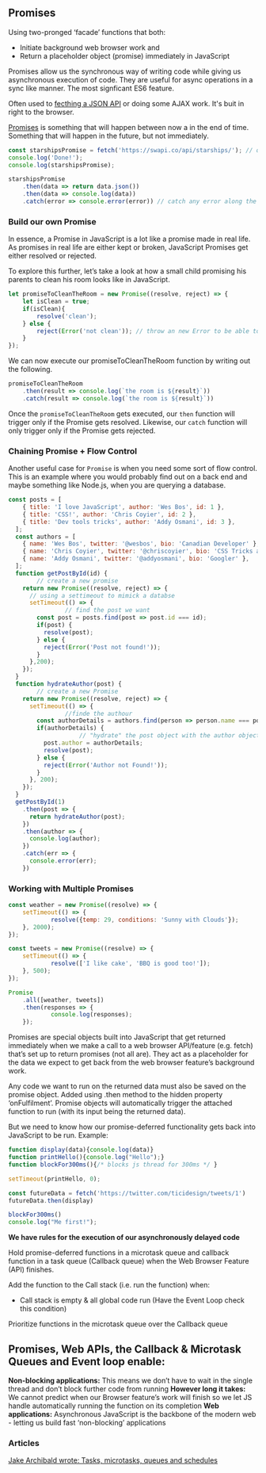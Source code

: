 ## Promises

Using two-pronged ‘facade’ functions that both:
- Initiate background web browser work and
- Return a placeholder object (promise) immediately in JavaScript

Promises allow us the synchronous way of writing code while giving us asynchronous execution of code. They are useful for async operations in a sync like manner. The most signficant ES6 feature.

Often used to [fecthing a JSON API](https://developer.mozilla.org/en-US/docs/Web/API/Fetch_API/Using_Fetch) or doing some AJAX work. It's buit in right to the browser.

[Promises](https://developer.mozilla.org/en-US/docs/Web/JavaScript/Reference/Global_Objects/Promise) is something that will happen between now a in the end of time. Something that will happen in the future, but not immediately.

```js
const starshipsPromise = fetch('https://swapi.co/api/starships/'); // queue it up
console.log('Done!');
console.log(starshipsPromise);

starshipsPromise
	.then(data => return data.json())
	.then(data => console.log(data))
	.catch(error => console.error(error)) // catch any error along the way

```

### Build our own Promise

In essence, a Promise in JavaScript is a lot like a promise made in real life. As promises in real life are either kept or broken, JavaScript Promises get either resolved or rejected.

To explore this further, let’s take a look at how a small child promising his parents to clean his room looks like in JavaScript.


```js
let promiseToCleanTheRoom = new Promise((resolve, reject) => {
	let isClean = true;
	if(isClean){
		resolve('clean');
	} else {
		reject(Error('not clean')); // throw an new Error to be able to see where the error come from.
	}
});
```

We can now execute our promiseToCleanTheRoom function by writing out the following.

```js
promiseToCleanTheRoom
	.then(result => console.log(`the room is ${result}`))
	.catch(result => console.log(`the room is ${result}`))
```
Once the `promiseToCleanTheRoom` gets executed, our `then` function will trigger only if the Promise gets resolved.
Likewise, our `catch` function will only trigger only if the Promise gets rejected.


### Chaining Promise + Flow Control

Another useful case for `Promise` is when you need some sort of flow control. This is an example where you would probably find out on a back end and maybe something like Node.js, when you are querying a database.

```js
const posts = [
    { title: 'I love JavaScript', author: 'Wes Bos', id: 1 },
    { title: 'CSS!', author: 'Chris Coyier', id: 2 },
    { title: 'Dev tools tricks', author: 'Addy Osmani', id: 3 },
  ];
  const authors = [
    { name: 'Wes Bos', twitter: '@wesbos', bio: 'Canadian Developer' },
    { name: 'Chris Coyier', twitter: '@chriscoyier', bio: 'CSS Tricks and CodePen' },
    { name: 'Addy Osmani', twitter: '@addyosmani', bio: 'Googler' },
  ];
  function getPostById(id) {
		// create a new promise
    return new Promise((resolve, reject) => {
      // using a settimeout to mimick a databse
      setTimeout(() => {
				// find the post we want
        const post = posts.find(post => post.id === id);
        if(post) {
          resolve(post);
        } else {
          reject(Error('Post not found!'));
        }
      },200);
    });
  }
  function hydrateAuthor(post) {
		// create a new Promise
    return new Promise((resolve, reject) => {
      setTimeout(() => {
				//finde the authour
        const authorDetails = authors.find(person => person.name === post.author);
        if(authorDetails) {
					// "hydrate" the post object with the author object
          post.author = authorDetails;
          resolve(post);
        } else {
          reject(Error('Author not Found!'));
        }
      }, 200);
    });
  }
  getPostById(1)
    .then(post => {
      return hydrateAuthor(post);
    })
    .then(author => {
      console.log(author);
    })
    .catch(err => {
      console.error(err);
    })
```


### Working with Multiple Promises

```js
const weather = new Promise((resolve) => {
	setTimeout(() => {
			resolve({temp: 29, conditions: 'Sunny with Clouds'});
	}, 2000);
});

const tweets = new Promise((resolve) => {
	setTimeout(() => {
			resolve(['I like cake', 'BBQ is good too!']);
	}, 500);
});

Promise
	.all([weather, tweets])
	.then(responses => {
			console.log(responses);
	});
```
Promises are special objects built into JavaScript that get returned immediately when we make a call to a web browser API/feature (e.g. fetch) that’s set up to return promises (not all are). They act as a placeholder for the data we expect to get back from the web browser feature’s background work. 

Any code we want to run on the returned data must also be saved on the promise object. Added using .then method to the hidden property ‘onFulfilment’. Promise objects will automatically trigger the attached function to run (with its input being the returned data).

But we need to know how our promise-deferred functionality gets back into JavaScript to be run. Example:

```js
function display(data){console.log(data)}
function printHello(){console.log("Hello");}
function blockFor300ms(){/* blocks js thread for 300ms */ }

setTimeout(printHello, 0);

const futureData = fetch('https://twitter.com/ticidesign/tweets/1')
futureData.then(display)

blockFor300ms()
console.log("Me first!");
```

**We have rules for the execution of our asynchronously delayed code**

Hold promise-deferred functions in a microtask queue and callback function in a task queue (Callback queue) when the Web Browser Feature (API) finishes.

Add the function to the Call stack (i.e. run the function) when:
- Call stack is empty & all global code run (Have the Event Loop check this condition)

Prioritize functions in the microtask queue over the Callback queue

## Promises, Web APIs, the Callback & Microtask Queues and Event loop enable:
**Non-blocking applications:** This means we don’t have to wait in the single thread and don’t block further code from running
**However long it takes:** We cannot predict when our Browser feature’s work will finish so we let JS handle automatically running the function on its completion
**Web applications:** Asynchronous JavaScript is the backbone of the modern web - letting us build fast ‘non-blocking’ applications

### Articles
[Jake Archibald wrote: Tasks, microtasks, queues and schedules](https://jakearchibald.com/2015/tasks-microtasks-queues-and-schedules/)